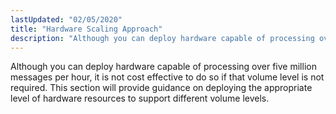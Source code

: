 ```yaml
---
lastUpdated: "02/05/2020"
title: "Hardware Scaling Approach"
description: "Although you can deploy hardware capable of processing over five million messages per hour it is not cost effective to do so if that volume level is not required This section will provide guidance on deploying the appropriate level of hardware resources to support different volume levels..."
---
```


Although you can deploy hardware capable of processing over five million messages per hour, it is not cost effective to do so if that volume level is not required. This section will provide guidance on deploying the appropriate level of hardware resources to support different volume levels.